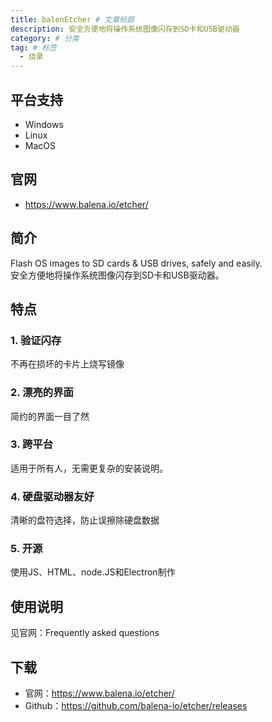 ```yaml
---
title: balenEtcher # 文章标题
description: 安全方便地将操作系统图像闪存到SD卡和USB驱动器
category: # 分类
tag: # 标签
  - 烧录
---
```

## 平台支持
- Windows
- Linux
- MacOS

## 官网
- https://www.balena.io/etcher/

## 简介
Flash OS images to SD cards & USB drives, safely and easily.  
安全方便地将操作系统图像闪存到SD卡和USB驱动器。

## 特点
### 1. 验证闪存
不再在损坏的卡片上烧写镜像

### 2. 漂亮的界面
简约的界面一目了然

### 3. 跨平台
适用于所有人，无需更复杂的安装说明。

### 4. 硬盘驱动器友好
清晰的盘符选择，防止误擦除硬盘数据

### 5. 开源
使用JS、HTML、node.JS和Electron制作

## 使用说明
见官网：Frequently asked questions

## 下载
- 官网：https://www.balena.io/etcher/
- Github：https://github.com/balena-io/etcher/releases